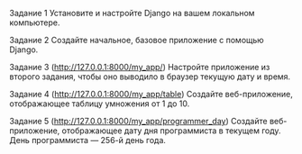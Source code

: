Задание 1
Установите и настройте Django на вашем локальном
компьютере.

Задание 2
Создайте начальное, базовое приложение с помощью
Django.

Задание 3 (http://127.0.0.1:8000/my_app/)
Настройте приложение из второго задания, чтобы
оно выводило в браузер текущую дату и время.

Задание 4 (http://127.0.0.1:8000/my_app/table)
Создайте веб-приложение, отображающее таблицу
умножения от 1 до 10.

Задание 5 (http://127.0.0.1:8000/my_app/programmer_day)
Создайте веб-приложение, отображающее дату дня
программиста в текущем году. День программиста —
256-й день года.
